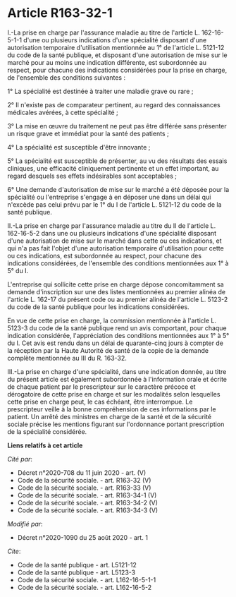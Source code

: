 # Article R163-32-1

I.-La prise en charge par l'assurance maladie au titre de l'article L. 162-16-5-1-1 d'une ou plusieurs indications d'une
spécialité disposant d'une autorisation temporaire d'utilisation mentionnée au 1° de l'article L. 5121-12 du code de la santé
publique, et disposant d'une autorisation de mise sur le marché pour au moins une indication différente, est subordonnée au
respect, pour chacune des indications considérées pour la prise en charge, de l'ensemble des conditions suivantes :

1° La spécialité est destinée à traiter une maladie grave ou rare ;

2° Il n'existe pas de comparateur pertinent, au regard des connaissances médicales avérées, à cette spécialité ;

3° La mise en œuvre du traitement ne peut pas être différée sans présenter un risque grave et immédiat pour la santé des
patients ;

4° La spécialité est susceptible d'être innovante ;

5° La spécialité est susceptible de présenter, au vu des résultats des essais cliniques, une efficacité cliniquement
pertinente et un effet important, au regard desquels ses effets indésirables sont acceptables ;

6° Une demande d'autorisation de mise sur le marché a été déposée pour la spécialité ou l'entreprise s'engage à en déposer
une dans un délai qui n'excède pas celui prévu par le 1° du I de l'article L. 5121-12 du code de la santé publique.

II.-La prise en charge par l'assurance maladie au titre du II de l'article L. 162-16-5-2 dans une ou plusieurs indications
d'une spécialité disposant d'une autorisation de mise sur le marché dans cette ou ces indications, et qui n'a pas fait
l'objet d'une autorisation temporaire d'utilisation pour cette ou ces indications, est subordonnée au respect, pour chacune
des indications considérées, de l'ensemble des conditions mentionnées aux 1° à 5° du I.

L'entreprise qui sollicite cette prise en charge dépose concomitamment sa demande d'inscription sur une des listes
mentionnées au premier alinéa de l'article L. 162-17 du présent code ou au premier alinéa de l'article L. 5123-2 du code de
la santé publique pour les indications considérées.

En vue de cette prise en charge, la commission mentionnée à l'article L. 5123-3 du code de la santé publique rend un avis
comportant, pour chaque indication considérée, l'appréciation des conditions mentionnées aux 1° à 5° du I. Cet avis est rendu
dans un délai de quarante-cinq jours à compter de la réception par la Haute Autorité de santé de la copie de la demande
complète mentionnée au III du R. 163-32.

III.-La prise en charge d'une spécialité, dans une indication donnée, au titre du présent article est également subordonnée à
l'information orale et écrite de chaque patient par le prescripteur sur le caractère précoce et dérogatoire de cette prise en
charge et sur les modalités selon lesquelles cette prise en charge peut, le cas échéant, être interrompue. Le prescripteur
veille à la bonne compréhension de ces informations par le patient. Un arrêté des ministres en charge de la santé et de la
sécurité sociale précise les mentions figurant sur l'ordonnance portant prescription de la spécialité considérée.

**Liens relatifs à cet article**

_Cité par_:

  - Décret n°2020-708 du 11 juin 2020 - art. (V)
  - Code de la sécurité sociale. - art. R163-32 (V)
  - Code de la sécurité sociale. - art. R163-33 (V)
  - Code de la sécurité sociale. - art. R163-34-1 (V)
  - Code de la sécurité sociale. - art. R163-34-2 (V)
  - Code de la sécurité sociale. - art. R163-34-3 (V)

_Modifié par_:

  - Décret n°2020-1090 du 25 août 2020 - art. 1

_Cite_:

  - Code de la santé publique - art. L5121-12
  - Code de la santé publique - art. L5123-3
  - Code de la sécurité sociale. - art. L162-16-5-1-1
  - Code de la sécurité sociale. - art. L162-16-5-2
